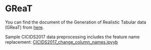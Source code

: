 # GReaT

You can find the document of the Generation of Realistic Tabular data (GReaT) from [here](https://github.com/tabularis-ai/be_great).

Sample CICIDS2017 data preprocessing includes the feature name replacement: [CICIDS2017_change_column_names.ipyyb](data_process/CICIDS2017_change_column_names1.ipynb)
